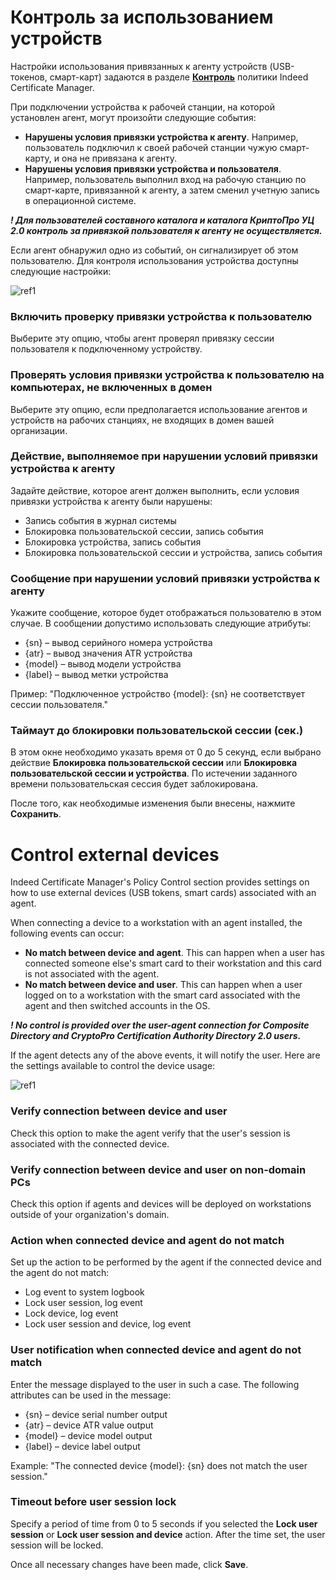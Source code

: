 # **﻿Контроль за использованием устройств**

Настройки использования привязанных к агенту устройств (USB-токенов, смарт-карт) задаются в разделе [**Контроль**](https://guides.indeed-company.ru/pages/viewpage.action?pageId=5447507) политики Indeed Certificate Manager.

При подключении устройства к рабочей станции, на которой установлен агент, могут произойти следующие события:

- **Нарушены условия привязки устройства к агенту**. Например, пользователь подключил к своей рабочей станции чужую смарт-карту, и она не привязана к агенту.
- **Нарушены условия привязки устройства и пользователя**. Например, пользователь выполнил вход на рабочую станцию по смарт-карте, привязанной к агенту, а затем сменил учетную запись в операционной системе.

***! Для пользователей составного каталога и каталога КриптоПро УЦ 2.0 контроль за привязкой пользователя к агенту не осуществляется.***

Если агент обнаружил одно из событий, он сигнализирует об этом пользователю. Для контроля использования устройства доступны следующие настройки:

![ref1]

### **Включить проверку привязки устройства к пользователю**

Выберите эту опцию, чтобы агент проверял привязку сессии пользователя к подключенному устройству.

### **Проверять условия привязки устройства к пользователю на компьютерах, не включенных в домен**

Выберите эту опцию, если предполагается использование агентов и устройств на рабочих станциях, не входящих в домен вашей организации.

### **Действие, выполняемое при нарушении условий привязки устройства к агенту**

Задайте действие, которое агент должен выполнить, если условия привязки устройства к агенту были нарушены:

- Запись события в журнал системы
- Блокировка пользовательской сессии, запись события
- Блокировка устройства, запись события
- Блокировка пользовательской сессии и устройства, запись события

### **Сообщение при нарушении условий привязки устройства к агенту**

Укажите сообщение, которое будет отображаться пользователю в этом случае. В сообщении допустимо использовать следующие атрибуты:

- {sn} – вывод серийного номера устройства
- {atr} – вывод значения ATR устройства
- {model} – вывод модели устройства
- {label} – вывод метки устройства

Пример: "Подключенное устройство {model}: {sn} не соответствует сессии пользователя."

### **Таймаут до блокировки пользовательской сессии (сек.)**

В этом окне необходимо указать время от 0 до 5 секунд, если выбрано действие **Блокировка пользовательской сессии** или **Блокировка пользовательской сессии и устройства**. По истечении заданного времени пользовательская сессия будет заблокирована.

После того, как необходимые изменения были внесены, нажмите **Сохранить**.

# **Control external devices**

Indeed Certificate Manager's Policy Control section provides settings on how to use external devices (USB tokens, smart cards) associated with an agent.

When connecting a device to a workstation with an agent installed, the following events can occur:

- **No match between device and agent**. This can happen when a user has connected someone else's smart card to their workstation and this card is not associated with the agent.
- **No match between device and user**. This can happen when a user logged on to a workstation with the smart card associated with the agent and then switched accounts in the OS.

***! No control is provided over the user-agent connection for Composite Directory and CryptoPro Certification Authority Directory 2.0 users.***

If the agent detects any of the above events, it will notify the user. Here are the settings available to control the device usage:

![ref1]

### **Verify connection between device and user**

Check this option to make the agent verify that the user's session is associated with the connected device.

### **Verify connection between device and user on non-domain PCs**

Check this option if agents and devices will be deployed on workstations outside of your organization's domain.

### **Action when connected device and agent do not match**

Set up the action to be performed by the agent if the connected device and the agent do not match:

- Log event to system logbook
- Lock user session, log event
- Lock device, log event
- Lock user session and device, log event

### **User notification when connected device and agent do not match**

Enter the message displayed to the user in such a case. The following attributes can be used in the message:

- {sn} – device serial number output
- {atr} – device ATR value output
- {model} – device model output
- {label} – device label output

Example: "The connected device {model}: {sn} does not match the user session."

### **Timeout before user session lock**

Specify a period of time from 0 to 5 seconds if you selected the **Lock user session** or **Lock user session and device** action. After the time set, the user session will be locked.

[ref1]: Aspose.Words.1945ff2e-012d-4923-9dc5-556d035682e1.002.png

Once all necessary changes have been made, click **Save**.
